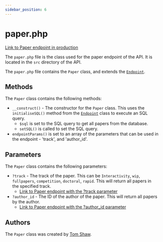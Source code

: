 ```yaml
---
sidebar_position: 6
---
```


# paper.php

[Link to Paper endpoint in production](http://unn-w19025481.newnumyspace.co.uk/kf6012/coursework/api/paper)

The `paper.php` file is the class used for the paper endpoint of the API. It is located in the `src` directory of the API.

The `paper.php` file contains the `Paper` class, and extends the [`Endpoint`](/v1/API/Endpoints/endpoint-php).

## Methods

The `Paper` class contains the following methods:
- `__construct()` - The constructor for the `Paper` class. This uses the `initialiseSQL()` method from the [`Endpoint`](/v1/API/Endpoints/endpoint-php) class to execute an SQL query.
  - `$sql` is set to the SQL query to get all papers from the database.
  - `setSQL()` is called to set the SQL query.
- `endpointParams()` is set to an array of the parameters that can be used in the endpoint - 'track', and 'author_id'.

## Parameters

The `Paper` class contains the following parameters:
- `?track` - The track of the paper. This can be `Interactivity`, `wip`, `fullpapers`, `competition`, `doctoral`, `rapid`. This will return all papers in the specified track.
  - [Link to Paper endpoint with the ?track parameter](http://unn-w19025481.newnumyspace.co.uk/kf6012/coursework/api/paper?track=wip)
- `?author_id` - The ID of the author of the paper. This will return all papers by the author.
  - [Link to Paper endpoint with the ?author_id parameter](http://unn-w19025481.newnumyspace.co.uk/kf6012/coursework/api/paper?author_id=64216)

## Authors

The `Paper` class was created by [Tom Shaw](https://github.com/tomshaw650).